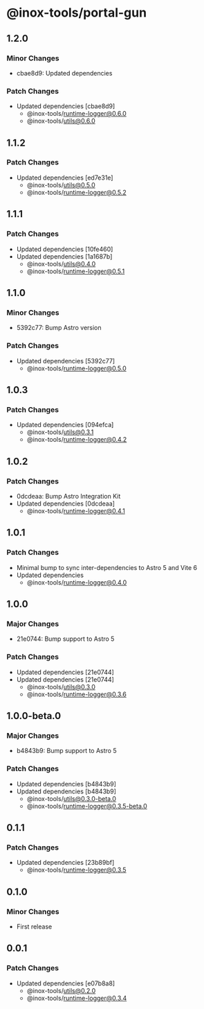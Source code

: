# @inox-tools/portal-gun

## 1.2.0

### Minor Changes

- cbae8d9: Updated dependencies

### Patch Changes

- Updated dependencies [cbae8d9]
  - @inox-tools/runtime-logger@0.6.0
  - @inox-tools/utils@0.6.0

## 1.1.2

### Patch Changes

- Updated dependencies [ed7e31e]
  - @inox-tools/utils@0.5.0
  - @inox-tools/runtime-logger@0.5.2

## 1.1.1

### Patch Changes

- Updated dependencies [10fe460]
- Updated dependencies [1a1687b]
  - @inox-tools/utils@0.4.0
  - @inox-tools/runtime-logger@0.5.1

## 1.1.0

### Minor Changes

- 5392c77: Bump Astro version

### Patch Changes

- Updated dependencies [5392c77]
  - @inox-tools/runtime-logger@0.5.0

## 1.0.3

### Patch Changes

- Updated dependencies [094efca]
  - @inox-tools/utils@0.3.1
  - @inox-tools/runtime-logger@0.4.2

## 1.0.2

### Patch Changes

- 0dcdeaa: Bump Astro Integration Kit
- Updated dependencies [0dcdeaa]
  - @inox-tools/runtime-logger@0.4.1

## 1.0.1

### Patch Changes

- Minimal bump to sync inter-dependencies to Astro 5 and Vite 6
- Updated dependencies
  - @inox-tools/runtime-logger@0.4.0

## 1.0.0

### Major Changes

- 21e0744: Bump support to Astro 5

### Patch Changes

- Updated dependencies [21e0744]
- Updated dependencies [21e0744]
  - @inox-tools/utils@0.3.0
  - @inox-tools/runtime-logger@0.3.6

## 1.0.0-beta.0

### Major Changes

- b4843b9: Bump support to Astro 5

### Patch Changes

- Updated dependencies [b4843b9]
- Updated dependencies [b4843b9]
  - @inox-tools/utils@0.3.0-beta.0
  - @inox-tools/runtime-logger@0.3.5-beta.0

## 0.1.1

### Patch Changes

- Updated dependencies [23b89bf]
  - @inox-tools/runtime-logger@0.3.5

## 0.1.0

### Minor Changes

- First release

## 0.0.1

### Patch Changes

- Updated dependencies [e07b8a8]
  - @inox-tools/utils@0.2.0
  - @inox-tools/runtime-logger@0.3.4
